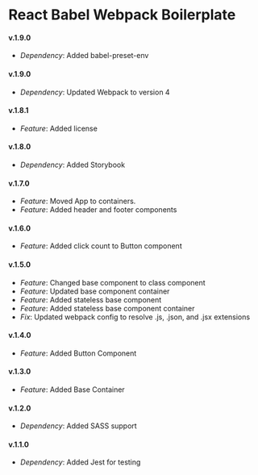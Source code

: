# React Babel Webpack Boilerplate

#### v.1.9.0
* *Dependency*: Added babel-preset-env

#### v.1.9.0
* *Dependency*: Updated Webpack to version 4

#### v.1.8.1
* *Feature*: Added license 

#### v.1.8.0
* *Dependency*: Added Storybook

#### v.1.7.0
* *Feature*: Moved App to containers.
* *Feature*: Added header and footer components

#### v.1.6.0
* *Feature*: Added click count to Button component

#### v.1.5.0
* *Feature*: Changed base component to class component
* *Feature*: Updated base component container
* *Feature*: Added stateless base component
* *Feature*: Added stateless base component container
* *Fix*: Updated webpack config to resolve .js, .json, and .jsx extensions

#### v.1.4.0
* *Feature*: Added Button Component

#### v.1.3.0
* *Feature*: Added Base Container

#### v.1.2.0
* *Dependency*: Added SASS support

#### v.1.1.0
* *Dependency*: Added Jest for testing
